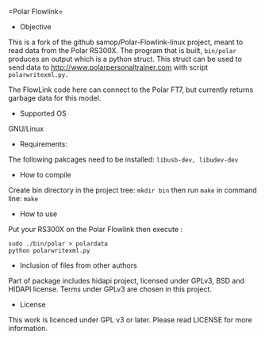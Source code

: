 =Polar Flowlink=

* Objective

This is a fork of the github samop/Polar-Flowlink-linux project,
meant to read data from the Polar RS300X.  The program that is
built, `bin/polar` produces an output which is a python struct.
This struct can be used to send data to
http://www.polarpersonaltrainer.com with script `polarwritexml.py.`

The FlowLink code here can connect to the Polar FT7, but currently
returns garbage data for this model.

* Supported OS

GNU/Linux

* Requirements:

The following pakcages need to be installed:
`libusb-dev, libudev-dev`

* How to compile

Create bin directory in the project tree: `mkdir bin`
then run `make` in command line: `make`

* How to use

Put your RS300X on the Polar Flowlink then execute :
```
sudo ./bin/polar > polardata
python polarwritexml.py
```

* Inclusion of files from other authors

Part of package includes hidapi project, licensed under GPLv3, BSD
and HIDAPI license. Terms under GPLv3 are chosen in this project.

* License

This work is licenced under GPL v3 or later. Please read LICENSE
for more information.

